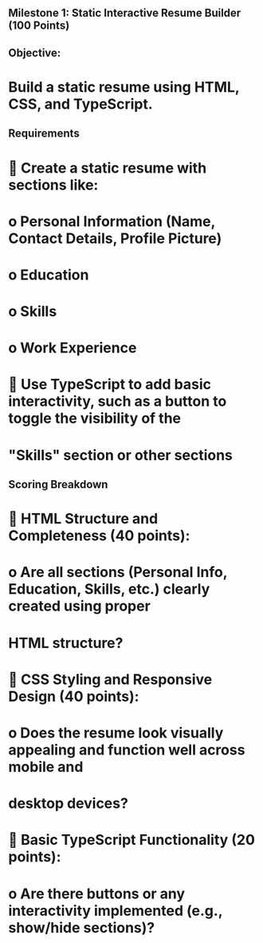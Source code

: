 ## Milestone 1:  Static Interactive Resume Builder (100 Points) 
## Objective:
# Build a static resume using HTML, CSS, and TypeScript.

## Requirements
#  Create a static resume with sections like: 
# o Personal Information (Name, Contact Details, Profile Picture) 
# o Education 
# o Skills 
# o Work Experience 
#  Use TypeScript to add basic interactivity, such as a button to toggle the visibility of the 
# "Skills" section or other sections

## Scoring Breakdown
#  HTML Structure and Completeness (40 points):
# o Are all sections (Personal Info, Education, Skills, etc.) clearly created using proper 
# HTML structure? 
#  CSS Styling and Responsive Design (40 points):
# o Does the resume look visually appealing and function well across mobile and 
# desktop devices? 
#  Basic TypeScript Functionality (20 points):
# o Are there buttons or any interactivity implemented (e.g., show/hide sections)? 
